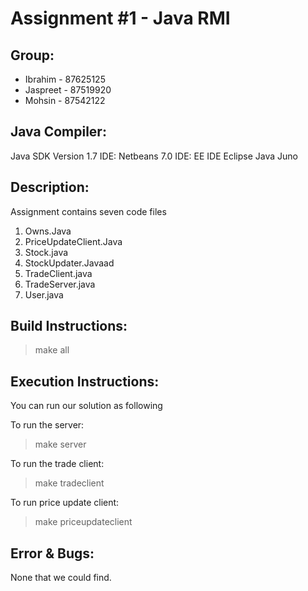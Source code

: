 Assignment #1 - Java RMI
========================
Group:
-----

* Ibrahim  - 87625125
* Jaspreet - 87519920
* Mohsin   - 87542122

Java Compiler:
--------------
Java SDK Version 1.7
IDE: Netbeans 7.0
IDE: EE IDE Eclipse Java Juno 

Description:
------------
Assignment contains seven code files

1.	Owns.Java
2.	PriceUpdateClient.Java
3.	Stock.java
4.	StockUpdater.Javaad
5.	TradeClient.java
6.	TradeServer.java
7.	User.java

Build Instructions:
-------------------
> make all

Execution Instructions:
-----------------------
You can run our solution as following

To run the server:
> make server

To run the trade client: 
> make tradeclient

To run price update client:
> make priceupdateclient 

Error & Bugs:
-------------
None that we could find.
